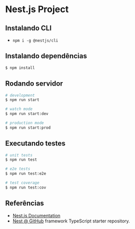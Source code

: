 # Nest.js Project

## Instalando CLI

- `npm i -g @nestjs/cli`

## Instalando dependências

```bash
$ npm install
```

## Rodando servidor

```bash
# development
$ npm run start

# watch mode
$ npm run start:dev

# production mode
$ npm run start:prod
```

## Executando testes

```bash
# unit tests
$ npm run test

# e2e tests
$ npm run test:e2e

# test coverage
$ npm run test:cov
```

## Referências

- [Nest.js Documentation](https://docs.nestjs.com/)
- [Nest @ GitHub](https://github.com/nestjs/nest) framework TypeScript starter repository.
